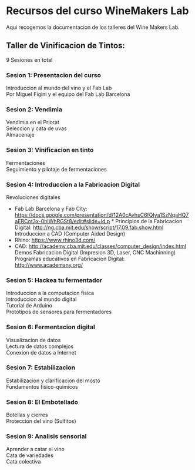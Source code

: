 # Recursos del curso WineMakers Lab

Aqui recogemos la documentacion de los talleres del Wine Makers Lab. 

## Taller de Vinificacion de Tintos: 
9 Sesiones en total

### Sesion 1: Presentacion del curso  
Introduccion al mundo del vino y el Fab Lab  
Por Miguel Figini y el equipo del Fab Lab Barcelona  

### Sesion 2: Vendimia  
Vendimia en el Priorat  
Seleccion y cata de uvas  
Almacenaje  

### Sesion 3: Vinificacion en tinto  
Fermentaciones  
Seguimiento y pilotaje de fermentaciones  

### Sesion 4: Introduccion a la Fabricacion Digital  
Revoluciones digitales  
* Fab Lab Barcelona y Fab City: https://docs.google.com/presentation/d/12A0cAvhsC6fQIya1SzNqaHQ7aERCot3x-0hIWhRGSt8/edit#slide=id.p  * Principios de la Fabricacion Digital: http://ng.cba.mit.edu/show/script/17.09.fab.show.html  
Introduccion a CAD (Computer Aided Design)  
* Rhino: https://www.rhino3d.com/  
* CAD: http://academy.cba.mit.edu/classes/computer_design/index.html  
Demos Fabricacion Digital (Impresion 3D, Laser, CNC Machinning)   
Programas educativos en Fabricacion Digital: http://www.academany.org/  

### Sesion 5: Hackea tu fermentador  
Introduccion a la computacion fisica  
Introduccion al mundo digital  
Tutorial de Arduino  
Prototipos de sensores para fermentadores  

### Sesion 6: Fermentacion digital  
Visualizacion de datos  
Lectura de datos complejos  
Conexion de datos a Internet  

### Sesion 7: Estabilizacion  
Estabilizacion y clarificacion del mosto  
Fundamentos fisico-quimicos  

### Sesion 8: El Embotellado  
Botellas y cierres  
Proteccion del vino (Sulfitos)  

### Sesion 9: Analisis sensorial  
Aprender a catar el vino  
Cata de variedades  
Cata colectiva  

